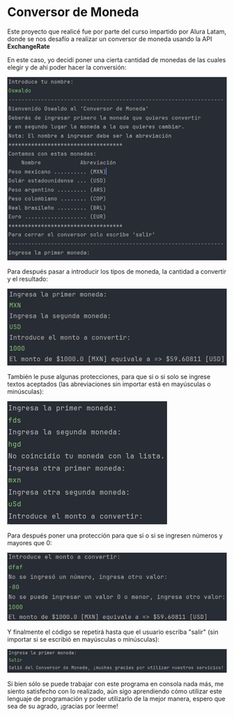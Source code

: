 # Conversor de Moneda
Este proyecto que realicé fue por parte del curso impartido por Alura Latam, donde se nos desafío a realizar un conversor de moneda usando la API **ExchangeRate**

En este caso, yo decidí poner una cierta cantidad de monedas de las cuales elegir y de ahí poder hacer la conversión: 

![Screenshot de la introducción en el código](https://github.com/Gasca78/ConversorDeMoneda/blob/master/Introduccion.png)

Para después pasar a introducir los tipos de moneda, la cantidad a convertir y el resultado:

![Screenshot del proceso de conversión](https://github.com/Gasca78/ConversorDeMoneda/blob/master/Proceso_utopico.png)

También le puse algunas protecciones, para que si o si solo se ingrese textos aceptados (las abreviaciones sin importar está en mayúsculas o minúsculas):

![Screenshot de la primera protección](https://github.com/Gasca78/ConversorDeMoneda/blob/master/Primera_proteccion.png)

Para después poner una protección para que si o si se ingresen números y mayores que 0:

![Screenshot de la segunda protección](https://github.com/Gasca78/ConversorDeMoneda/blob/master/Segunda_proteccion.png)

Y finalmente el código se repetirá hasta que el usuario escriba "salir" (sin importar si se escribió en mayúsculas o minúsculas):

![Screenshot al salir del programa](https://github.com/Gasca78/ConversorDeMoneda/blob/master/Salida.png)

Si bien sólo se puede trabajar con este programa en consola nada más, me siento satisfecho con lo realizado, aún sigo aprendiendo cómo utilizar este lenguaje de programación y poder utilizarlo de la mejor manera, espero que sea de su agrado, ¡gracias por leerme!
